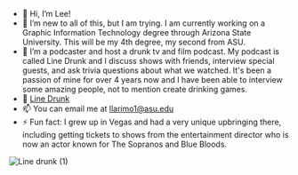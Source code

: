 - 👋 Hi, I’m Lee!
- 👀 I’m new to all of this, but I am trying. I am currently working on a Graphic Information Technology degree through Arizona State University. This will be my 4th degree, my second from ASU.
- 🥃 I’m a podcaster and host a drunk tv and film podcast. My podcast is called Line Drunk and I discuss shows with friends, interview special guests, and ask trivia questions about what we watched. It's been a passion of mine for over 4 years now and I have been able to interview some amazing people, not to mention create drinking games.
- 🎥 [Line Drunk](https://open.spotify.com/show/1yw1pUPwtbVpfSNk0VltiD)
- 📫 You can email me at llarimo1@asu.edu
- ⚡ Fun fact: I grew up in Vegas and had a very unique upbringing there, including getting tickets to shows from the entertainment director who is now an actor known for The Sopranos and Blue Bloods.

![Line drunk (1)](https://github.com/user-attachments/assets/7371ed20-8587-419a-acb5-82528684727a)

<!---
llarimo1/llarimo1 is a ✨ special ✨ repository because its `README.md` (this file) appears on your GitHub profile.
You can click the Preview link to take a look at your changes.
--->

